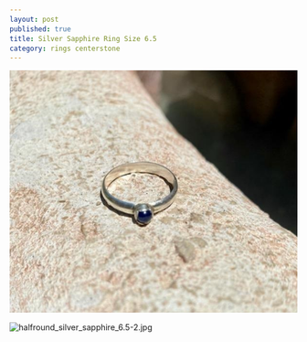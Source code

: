 ```yaml
---
layout: post
published: true
title: Silver Sapphire Ring Size 6.5
category: rings centerstone
---
```


![halfround_silver_sapphire_6.5.jpg](/images/jewelry/rings/halfround_silver_sapphire_6.5.jpg)
<!--more-->
![halfround_silver_sapphire_6.5-2.jpg]({{site.baseurl}}/images/jewelry/rings/halfround_silver_sapphire_6.5-2.jpg)
